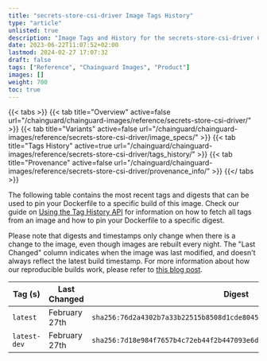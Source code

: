 ```yaml
---
title: "secrets-store-csi-driver Image Tags History"
type: "article"
unlisted: true
description: "Image Tags and History for the secrets-store-csi-driver Chainguard Image"
date: 2023-06-22T11:07:52+02:00
lastmod: 2024-02-27 17:07:32
draft: false
tags: ["Reference", "Chainguard Images", "Product"]
images: []
weight: 700
toc: true
---
```


{{< tabs >}}
{{< tab title="Overview" active=false url="/chainguard/chainguard-images/reference/secrets-store-csi-driver/" >}}
{{< tab title="Variants" active=false url="/chainguard/chainguard-images/reference/secrets-store-csi-driver/image_specs/" >}}
{{< tab title="Tags History" active=true url="/chainguard/chainguard-images/reference/secrets-store-csi-driver/tags_history/" >}}
{{< tab title="Provenance" active=false url="/chainguard/chainguard-images/reference/secrets-store-csi-driver/provenance_info/" >}}
{{</ tabs >}}

The following table contains the most recent tags and digests that can be used to pin your Dockerfile to a specific build of this image. Check our guide on [Using the Tag History API](/chainguard/chainguard-images/using-the-tag-history-api/) for information on how to fetch all tags from an image and how to pin your Dockerfile to a specific digest.

Please note that digests and timestamps only change when there is a change to the image, even though images are rebuilt every night. The "Last Changed" column indicates when the image was last modified, and doesn't always reflect the latest build timestamp. For more information about how our reproducible builds work, please refer to [this blog post](https://www.chainguard.dev/unchained/reproducing-chainguards-reproducible-image-builds).

| Tag (s)       | Last Changed  | Digest                                                                    |
|---------------|---------------|---------------------------------------------------------------------------|
|  `latest`     | February 27th | `sha256:76d2a4302b7a33b22515b8508d1cde804503ba60bef9d10c77cc2d2a54928f59` |
|  `latest-dev` | February 27th | `sha256:7d18e984f7657b4c72eb44f2b447093e6d316a9be6e095a6f6dca3245d84d980` |


